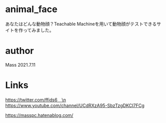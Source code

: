 # animal_face
あなたはどんな動物顔？Teachable Machineを用いて動物顔がテストできるサイトを作ってみました。

# author
Mass
2021.7.11

# Links
https://twitter.com/ffids6　\n
https://www.youtube.com/channel/UCdRXzA95-SbzTzgDKCI7FCg

https://masspc.hatenablog.com/
